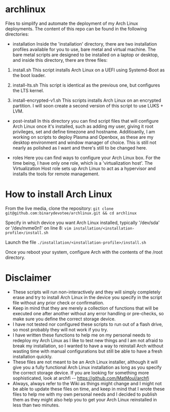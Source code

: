 # archlinux
Files to simplify and automate the deployment of my Arch Linux deployments.
The content of this repo can be found in the following directories:

- installation
Inside the 'installation' directory, there are two installation profiles available for you to use, bare metal and virtual machine.
The bare metal scripts are designed to be installed on a laptop or desktop, and inside this directory, there are three files:

1. install.sh
This script installs Arch Linux on a UEFI using Systemd-Boot as the boot loader.

2. install-lts.sh
This script is identical as the previous one, but configures the LTS kernel.

3. install-encrypted-v1.sh
This scripts installs Arch Linux on an encrypted partition.
I will soon create a second version of this script to use LUKS + LVM.

- post-install
In this directory you can find script files that will configure Arch Linux once it's installed, such as adding my user, giving it root privileges, set and define timezone and hostname.
Additioanlly, I am working on scripts to deploy Plasma and Openbox, as these are my desktop environment and window manager of choice.
This is still not nearly as polished as I want and there's still to be changed here.

- roles
Here you can find ways to configure your Arch Linux box. For the time being, I have only one role, which is a 'virtualization host'.
The Virtualization Host role sets up Arch Linux to act as a hypervisor and installs the tools for remote management.

# How to install Arch Linux
From the live media, clone the repository:
`git clone git@github.com:binarydevotee/archlinux.git && cd archlinux`

Specify in which device you want Arch Linux installed, typically '/dev/sda' or '/dev/nvme0n1' on line 8:
`vim installation/<installation-profile>/install.sh`

Launch the file
`./installation/<installation-profile>/install.sh`

Once you reboot your system, configure Arch with the contents of the /root directory.

# Disclaimer
- These scripts will run non-interactively and they will simply completely erase and try to install Arch Linux in the device you specify in the script file without any prior check or confirmation.
- Keep in mind that they are merely a collection of functions that will be executed one after another without any error handling or pre-checks, so make sure you define the correct storage device.
- I have not tested nor configured these scripts to run out of a flash drive, so most probably they will not work if you try.
- I have written these functions to help me on my personal needs to redeploy my Arch Linux as I like to test new things and I am not afraid to break my installation, so I wanted to have a way to reinstall Arch without wasting time with manual configurations but still be able to have a fresh installation quickly.
- These files are not meant to be an Arch Linux installer, although it will give you a fully functional Arch Linux installation as long as you specify the correct storage device. If you are looking for something more sophisticated, look at archfi -- https://github.com/MatMoul/archfi
- Always, always refer to the Wiki as things might change and I might not be able to update these files on time, and keep in mind that I wrote these files to help me with my own personal needs and I decided to publish them as they might also help you to get your Arch Linux reinstalled in less than two minutes.
